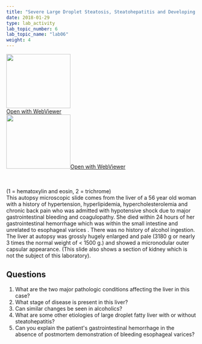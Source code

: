 ```yaml
---
title: "Severe Large Droplet Steatosis, Steatohepatitis and Developing Cirrhosis (H&amp;E)"
date: 2018-01-29
type: lab_activity
lab_topic_number: 6
lab_topic_name: "lab06"
weight: 4
---
```

<div class="entrybody">
<div class="thumbnail"><a href="https://pathologylab.ctl.columbia.edu/slides/slideLiver_Path_05/" target="_blank"><img alt="" src="/assets/images/slide_liverpath05.jpg" width="170" height="143" class="mt-image-left"></a><br><a href="https://pathologylab.ctl.columbia.edu/slides/slideLiver_Path_05/" target="_blank">Open with WebViewer</a></div><div class="thumbnail"><a href="https://pathologylab.ctl.columbia.edu/slides/slideLiver_Path_04/" target="_blank"><img alt="" src="/assets/images/slide_liverpath04.jpg" width="170" height="143" class="mt-image-left"></a><a href="https://pathologylab.ctl.columbia.edu/slides/slideLiver_Path_04/" target="_blank">Open with WebViewer</a></div>

<p><br clear="all"><br>
(1 = hematoxylin and eosin, 2 = trichrome)<br>
This autopsy microscopic slide comes from the liver of a 56 year old woman with a history of hypertension, hyperlipidemia, hypercholesterolemia and chronic back pain who was admitted with hypotensive shock due to major gastrointestinal bleeding and coagulopathy. She died within 24 hours of her gastrointestinal hemorrhage which was within the small intestine and unrelated to esophageal varices . There was no history of alcohol ingestion. The liver at autopsy was grossly hugely enlarged and pale (3180 g or nearly 3 times the normal weight of &lt; 1500 g.) and showed a micronodular outer capsular appearance. (This slide also shows a section of kidney which is not the subject of this laboratory).</p>

<h2>Questions</h2>


<ol>
<li> What are the two major pathologic conditions affecting the liver in this case?</li>
<li> What stage of disease is present in this liver?</li>
<li> Can similar changes be seen in alcoholics?</li>
<li> What are some other etiologies of large droplet fatty liver with or without steatohepatitis?</li>
<li> Can you explain the patient's gastrointestinal hemorrhage in the absence of postmortem demonstration of bleeding esophageal varices?</li>
</ol>


						
</div>
